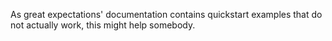 As great expectations' documentation contains quickstart examples that do not actually work, this might help somebody.
